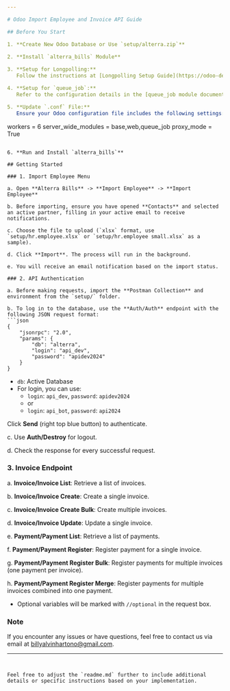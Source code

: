 ```yaml
---

# Odoo Import Employee and Invoice API Guide

## Before You Start

1. **Create New Odoo Database or Use `setup/alterra.zip`**
   
2. **Install `alterra_bills` Module**

3. **Setup for Longpolling:**
   Follow the instructions at [Longpolling Setup Guide](https://odoo-development.readthedocs.io/en/latest/admin/longpolling.html).

4. **Setup for `queue_job`:**
   Refer to the configuration details in the [queue_job module documentation](https://apps.odoo.com/apps/modules/14.0/queue_job#configuration).

5. **Update `.conf` File:**
   Ensure your Odoo configuration file includes the following settings:
   ```
   workers = 6
   server_wide_modules = base,web,queue_job
   proxy_mode = True
   ```

6. **Run and Install `alterra_bills`**

## Getting Started

### 1. Import Employee Menu

a. Open **Alterra Bills** -> **Import Employee** -> **Import Employee**

b. Before importing, ensure you have opened **Contacts** and selected an active partner, filling in your active email to receive notifications.

c. Choose the file to upload (`xlsx` format, use `setup/hr.employee.xlsx` or `setup/hr.employee small.xlsx` as a sample).

d. Click **Import**. The process will run in the background.

e. You will receive an email notification based on the import status.

### 2. API Authentication

a. Before making requests, import the **Postman Collection** and environment from the `setup/` folder.

b. To log in to the database, use the **Auth/Auth** endpoint with the following JSON request format:
   ```json
   {
       "jsonrpc": "2.0",
       "params": {
           "db": "alterra",
           "login": "api_dev",
           "password": "apidev2024"
       }
   }
   ```
   - `db`: Active Database
   - For login, you can use:
     - `login`: `api_dev`, `password`: `apidev2024`
     - or
     - `login`: `api_bot`, `password`: `api2024`

   Click **Send** (right top blue button) to authenticate.

c. Use **Auth/Destroy** for logout.

d. Check the response for every successful request.

### 3. Invoice Endpoint

a. **Invoice/Invoice List**: Retrieve a list of invoices.
   
b. **Invoice/Invoice Create**: Create a single invoice.

c. **Invoice/Invoice Create Bulk**: Create multiple invoices.

d. **Invoice/Invoice Update**: Update a single invoice.

e. **Payment/Payment List**: Retrieve a list of payments.

f. **Payment/Payment Register**: Register payment for a single invoice.

g. **Payment/Payment Register Bulk**: Register payments for multiple invoices (one payment per invoice).

h. **Payment/Payment Register Merge**: Register payments for multiple invoices combined into one payment.

   - Optional variables will be marked with `//optional` in the request box.

### Note

If you encounter any issues or have questions, feel free to contact us via email at [billyalvinhartono@gmail.com](mailto:billyalvinhartono@gmail.com).

---
```


Feel free to adjust the `readme.md` further to include additional details or specific instructions based on your implementation.
